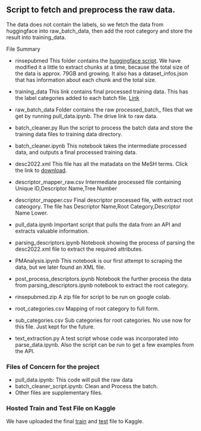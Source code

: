 
## Script to fetch and preprocess the raw data. 

The data does not contain the labels, so we fetch the data from huggingface into raw_batch_data, then add the root category and store the result into training_data.  

File Summary

* rinsepubmed 
This folder contains the [huggingface script](https://huggingface.co/datasets/pubmed). We have modified it a little to extract chunks at a time, because the total size of the data is approx. 79GB and growing. It also has a dataset_infos.json that has information about each chunk and the total size.

* training_data
This link contains final processed training data. This has the label categories added to each batch file. [Link](https://drive.google.com/drive/folders/1Xnw1tM4yddlSmlREkQ9bRwkBLYEsll-8?usp=share_link)

* raw_batch_data
Folder contains the raw processed_batch_ files that we get by running pull_data.ipynb. The drive link to raw data.

* batch_cleaner.py
Run the script to process the batch data and store the training data files to training data directory.

* batch_cleaner.ipynb
This notebook takes the intermediate processed data, and outputs a final processed training data.

* desc2022.xml
This file has all the matadata on the MeSH terms. Click the link to [download](https://drive.google.com/file/d/1K5I7QbrO4-w3j7jm3d5bj2dq4UbKno5R/view?usp=share_link).

* descriptor_mapper_raw.csv
Intermediate processed file containing Unique ID,Descriptor Name,Tree Number

* descriptor_mapper.csv
Final descriptor processed file, with extract root cateogory. The file has Descriptor Name,Root Category,Descriptor Name Lower.

* pull_data.ipynb
Important script that pulls the data from an API and extracts valuable information. 

* parsing_descriptors.ipynb 
Notebook showing the process of parsing the desc2022.xml file to extract the required attributes.

* PMAnalysis.ipynb
This notebook is our first attempt to scraping the data, but we later found an XML file. 

* post_process_descriptors.ipynb
Notebook the further process the data from parsing_descriptors.ipynb notebook to extract the root category.

* rinsepubmed.zip
A zip file for script to be run on google colab.

* root_categories.csv
Mapping of root category to full form.

* sub_categories.csv
Sub categories for root categories. No use now for this file. Just kept for the future.

* text_extraction.py
A test script whose code was incorporated into parse_data.ipynb. Also the script can be run to get a few examples from the API. 

### Files of Concern for the project
- pull_data.ipynb: This code will pull the raw data
- batch_cleaner_script.ipynb: Clean and Process the batch.
- Other files are supplementary files.

### Hosted Train and Test File on Kaggle
We have uploaded the final [train](https://www.kaggle.com/datasets/priya1506/training-batch-800-809csv) and [test](https://www.kaggle.com/datasets/priya1506/pubmedtest) file to Kaggle. 